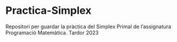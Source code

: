 # Practica-Simplex
Repositori per guardar la pràctica del Simplex Primal de l’assignatura Programació Matemàtica. Tardor 2023
